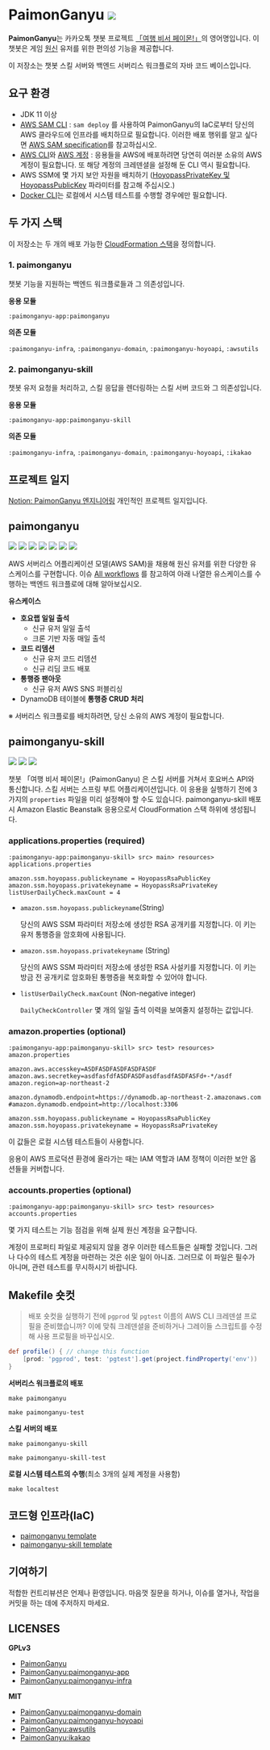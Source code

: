 # PaimonGanyu [![](https://img.shields.io/badge/chatbot--06A0CE?logo=kakaotalk&color=FFCD00&logoColor=00000)](https://pf.kakao.com/_mtPFb)

**PaimonGanyu**는 카카오톡 챗봇 프로젝트 [「여행 비서 페이몬!」](https://github.com/binchoo/paimonganyu-doc)의 영어명입니다. 이 챗봇은 게임 [원신](https://genshin.hoyoverse.com/ko/) 유저를 위한 편의성 기능을 제공합니다.

이 저장소는 챗봇 스킬 서버와 백엔드 서버리스 워크플로의 자바 코드 베이스입니다.

## 요구 환경

- JDK 11 이상
- [AWS SAM CLI](https://docs.aws.amazon.com/serverless-application-model/latest/developerguide/serverless-sam-cli-install.html) : `sam deploy` 를 사용하여 PaimonGanyu의 IaC로부터 당신의 AWS 클라우드에 인프라를 배치하므로 필요합니다. 이러한 배포 행위를 알고 싶다면 [AWS SAM specification](https://docs.aws.amazon.com/serverless-application-model/latest/developerguide/sam-specification.html)를 참고하십시오.
- [AWS CLI](https://docs.aws.amazon.com/cli/latest/userguide/cli-chap-getting-started.html)와 [AWS 계정](https://aws.amazon.com/) : 응용들을 AWS에 배포하려면 당연히 여러분 소유의 AWS 계정이 필요합니다. 또 해당 계정의 크레덴셜을 설정해 둔 CLI 역시 필요합니다.
- AWS SSM에 몇 가지 보안 자원을 배치하기 ([HoyopassPrivateKey 및 HoyopassPublicKey](#applicationsproperties-required) 파라미터를 참고해 주십시오.)
- [Docker CLI](https://docs.docker.com/engine/reference/commandline/cli/)는 로컬에서 시스템 테스트를 수행할 경우에만 필요합니다.

## 두 가지 스택

이 저장소는 두 개의 배포 가능한 [CloudFormation 스택](https://docs.aws.amazon.com/AWSCloudFormation/latest/UserGuide/stacks.html)을 정의합니다.

### 1. paimonganyu

챗봇 기능을 지원하는 백엔드 워크플로들과 그 의존성입니다.

**응용 모듈**

`:paimonganyu-app:paimonganyu`

**의존 모듈**

`:paimonganyu-infra`, `:paimonganyu-domain`, `:paimonganyu-hoyoapi`, `:awsutils`

### 2. paimonganyu-skill

챗봇 유저 요청을 처리하고, 스킬 응답을 렌더링하는 스킬 서버 코드와 그 의존성입니다.

**응용 모듈**

`:paimonganyu-app:paimonganyu-skill`

**의존 모듈**

`:paimonganyu-infra`, `:paimonganyu-domain`, `:paimonganyu-hoyoapi`, `:ikakao` 

## 프로젝트 일지
[Notion: PaimonGanyu 엔지니어링](https://hollow-leotard-0e1.notion.site/PaimonGanyu-81337fdfe052499f98a2a347f30afbcd) 개인적인 프로젝트 일지입니다.

## paimonganyu


![](https://img.shields.io/badge/lambda--06A0CE?logo=awslambda&color=FF9900&labelColor=FFFFFF) ![](https://img.shields.io/badge/aws%20sam--06A0CE?logo=amazonaws&color=4053D6&labelColor=FFFFFF&logoColor=4053D6) ![](https://img.shields.io/badge/dynamodb--06A0CE?logo=amazondynamodb&color=4053D6&labelColor=FFFFFF&logoColor=4053D6) ![](https://img.shields.io/badge/sqs--06A0CE?logo=amazonsqs&color=FF4F8B&labelColor=FFFFFF) ![](https://img.shields.io/badge/event%20bridge--06A0CE?logo=amazoncloudwatch&color=FF4F8B&labelColor=FFFFFF) ![](https://img.shields.io/badge/s3--06A0CE?logo=amazons3&color=569A31&labelColor=FFFFFF) ![](https://img.shields.io/badge/spring--06A0CE?logo=spring&color=6DB33F&labelColor=FFFFFF)

AWS 서버리스 어플리케이션 모델(AWS SAM)을 채용해 원신 유저를 위한 다양한 유스케이스를 구현합니다. 이슈 [All workflows](https://github.com/binchoo/paimonganyu/issues/1#issuecomment-1087132930) 를 참고하여 아래 나열한 유스케이스를 수행하는 백엔드 워크플로에 대해 알아보십시오.

**유스케이스**

- **호요랩 일일 출석**
  - 신규 유저 일일 출석
  - 크론 기반 자동 매일 출석
- **코드 리뎀션**
  - 신규 유저 코드 리뎀션
  - 신규 리딤 코드 배포
- **통행증 팬아웃**
  - 신규 유저 AWS SNS 퍼블리싱
- DynamoDB 테이블에 **통행증 CRUD 처리**

※ 서버리스 워크플로를 배치하려면, 당신 소유의 AWS 계정이 필요합니다. 

## paimonganyu-skill

![](https://img.shields.io/badge/aws%20sam--06A0CE?logo=amazonaws&color=4053D6&labelColor=FFFFFF&logoColor=4053D6) ![](https://img.shields.io/badge/elastic%20beanstalk--06A0CE?logo=amazonaws&color=FF9900&labelColor=FFFFFF&logoColor=FF9900) ![](https://img.shields.io/badge/springboot--06A0CE?logo=springboot&color=6DB33F&labelColor=FFFFFF) 

챗봇 「여행 비서 페이몬!」(PaimonGanyu) 은 스킬 서버를 거쳐서 호요버스 API와 통신합니다. 스킬 서버는 스프링 부트 어플리케이션입니다. 이 응용을 실행하기 전에 3가지의 `properties` 파일을 미리 설정해야 할 수도 있습니다.
paimonganyu-skill 배포시 Amazon Elastic Beanstalk 응용으로서 CloudFormation 스택 하위에 생성됩니다.

### applications.properties (required)

`:paimonganyu-app:paimonganyu-skill> src> main> resources> applications.properties`

```properties
amazon.ssm.hoyopass.publickeyname = HoyopassRsaPublicKey
amazon.ssm.hoyopass.privatekeyname = HoyopassRsaPrivateKey
listUserDailyCheck.maxCount = 4
```

- `amazon.ssm.hoyopass.publickeyname`(String)

  당신의 AWS SSM 파라미터 저장소에 생성한 RSA 공개키를 지정합니다. 이 키는 유저 통행증을 암호화에 사용됩니다.

- `amazon.ssm.hoyopass.privatekeyname` (String)

  당신의 AWS SSM 파라미터 저장소에 생성한 RSA 사설키를 지정합니다. 이 키는 방금 전 공개키로 암호화된 통행증을 복호화할 수 있어야 합니다.

- `listUserDailyCheck.maxCount` (Non-negative integer)

  `DailyCheckController` 몇 개의 일일 출석 이력을 보여줄지 설정하는 값입니다.

### amazon.properties (optional)

`:paimonganyu-app:paimonganyu-skill> src> test> resources> amazon.properties`

```properties
amazon.aws.accesskey=ASDFASDFASDFASDFASDF
amazon.aws.secretkey=asdfasfdfASDFASDFasdfasdfASDFASFd+-*/asdf
amazon.region=ap-northeast-2

amazon.dynamodb.endpoint=https://dynamodb.ap-northeast-2.amazonaws.com
#amazon.dynamodb.endpoint=http://localhost:3306

amazon.ssm.hoyopass.publickeyname = HoyopassRsaPublicKey
amazon.ssm.hoyopass.privatekeyname = HoyopassRsaPrivateKey
```

이 값들은 로컬 시스템 테스트들이 사용합니다.

응용이 AWS 프로덕션 환경에 올라가는 때는 IAM 역할과 IAM 정책이 이러한 보안 옵션들을 커버합니다.

### accounts.properties (optional)

`:paimonganyu-app:paimonganyu-skill> src> test> resources> accounts.properties`

몇 가지 테스트는 기능 점검을 위해 실제 원신 계정을 요구합니다.

계정이 프로퍼티 파일로 제공되지 않을 경우 이러한 테스트들은 실패할 것입니다. 그러나 다수의 테스트 계정을 마련하는 것은 쉬운 일이 아니죠.  그러므로 이 파일은 필수가 아니며, 관련 테스트를 무시하시기 바랍니다.

## Makefile 숏컷

> 배포 숏컷을 실행하기 전에 `pgprod` 및 `pgtest` 이름의 AWS CLI 크레덴셜 프로필을 준비했습니까? 이에 맞춰 크레덴셜을 준비하거나 그레이들 스크립트를 수정해 사용 프로필을 바꾸십시오.

```groovy
def profile() { // change this function
    [prod: 'pgprod', test: 'pgtest'].get(project.findProperty('env'))
}
```

**서버리스 워크플로의 배포**

`make paimonganyu`

`make paimonganyu-test`

**스킬 서버의 배포**

`make paimonganyu-skill`

`make paimonganyu-skill-test`

**로컬 시스템 테스트의 수행**(최소 3개의 실제 계정을 사용함)

`make localtest`

## 코드형 인프라(IaC)
- [paimonganyu template](https://github.com/binchoo/PaimonGanyu/blob/master/PaimonGanyu/paimonganyu-app/paimonganyu-skill/template.yaml)
- [paimonganyu-skill template](https://github.com/binchoo/PaimonGanyu/blob/master/PaimonGanyu/paimonganyu-app/paimonganyu/template.yaml)

## 기여하기

적합한 컨트리뷰션은 언제나 환영입니다. 마음껏 질문을 하거나, 이슈를 열거나, 작업을 커밋을 하는 데에 주저하지 마세요.

## LICENSES

**GPLv3**

- [PaimonGanyu](https://github.com/binchoo/PaimonGanyu/blob/master/LICENSE)
- [PaimonGanyu:paimonganyu-app](https://github.com/binchoo/PaimonGanyu/blob/master/PaimonGanyu/paimonganyu-app/LICENSE)
- [PaimonGanyu:paimonganyu-infra](https://github.com/binchoo/PaimonGanyu/blob/master/PaimonGanyu/paimonganyu-infra/LICENSE)

**MIT**
- [PaimonGanyu:paimonganyu-domain](https://github.com/binchoo/PaimonGanyu/blob/master/PaimonGanyu/paimonganyu-domain/LICENSE)
- [PaimonGanyu:paimonganyu-hoyoapi](https://github.com/binchoo/PaimonGanyu/blob/master/PaimonGanyu/paimonganyu-hoyoapi/LICENSE)
- [PaimonGanyu:awsutils](https://github.com/binchoo/PaimonGanyu/blob/master/PaimonGanyu/awsutils/LICENSE)
- [PaimonGanyu:ikakao](https://github.com/binchoo/PaimonGanyu/blob/master/PaimonGanyu/ikakao/LICENSE)